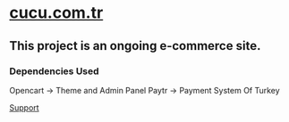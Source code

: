 # [cucu.com.tr](https://cucu.com.tr)

## This project is an ongoing e-commerce site.

### Dependencies Used

Opencart -> Theme and Admin Panel
Paytr -> Payment System Of Turkey

[Support](https://KODLINE.COM.TR)
